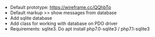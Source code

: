 * Default prototype: https://wireframe.cc/QQhbTp
* Default markup >> show messages from database
* Add sqlite database
* Add class for working with database on PDO driver
* Requirements: sqlite3. Do apt install php7.0-sqlite3 / php7.1-sqlite3